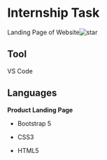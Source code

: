 # Internship Task
Landing Page of Website![star](https://github.com/Burhan-Ahmed/Info-aidTech-Intership-Task-1/assets/92679045/be1da3eb-d69d-4165-b203-29aef1d1c242)

## Tool
VS Code
## Languages
__Product Landing Page__
- Bootstrap 5
* CSS3
+ HTML5
